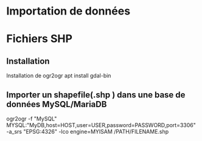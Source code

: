 # Importation de données

# Fichiers SHP
## Installation  
Installation de ogr2ogr
apt install gdal-bin

## Importer un shapefile(.shp ) dans une base de données MySQL/MariaDB
ogr2ogr -f "MySQL"   MYSQL:"MyDB,host=HOST,user=USER,password=PASSWORD,port=3306" -a_srs "EPSG:4326" -lco engine=MYISAM /PATH/FILENAME.shp 

